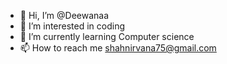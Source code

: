 - 👋 Hi, I’m @Deewanaa
- 👀 I’m interested in coding
- 🌱 I’m currently learning Computer science
- 📫 How to reach me shahnirvana75@gmail.com


